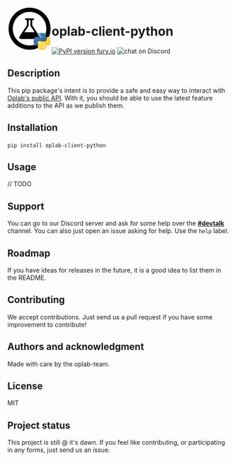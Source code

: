 <img align="left" width="100" height="100" src="https://github.com/oplab-team/oplab-client-python/blob/master/bin/python_logo.png?raw=true">

# oplab-client-python

[![PyPI version fury.io](https://badge.fury.io/py/oplab-client-python.svg)](https://pypi.org/project/oplab-client-python/)
<img src="https://img.shields.io/discord/701830367912656928?logo=discord"
            alt="chat on Discord"></a>

## Description

This pip package's intent is to provide a safe and easy way to interact with [Oplab's public API](https://apidocs.oplab.com.br). With it, you should be able to use the latest feature additions to the API as we publish them.

## Installation

`pip install oplab-client-python`

## Usage

// TODO

## Support

You can go to our Discord server and ask for some help over the **[#devtalk](https://discord.gg/FyskfG8JUq)** channel. You can also just open an issue asking for help. Use the `help` label.

## Roadmap

If you have ideas for releases in the future, it is a good idea to list them in the README.

## Contributing

We accept contributions. Just send us a pull request if you have some improvement to contribute!

## Authors and acknowledgment

Made with care by the oplab-team.

## License

MIT

## Project status

This project is still @ it's dawn. If you feel like contributing, or participating in any forms, just send us an issue.
